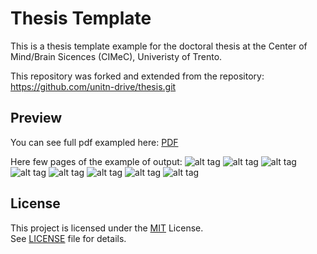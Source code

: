 # Thesis Template

This is a thesis template example for the doctoral thesis at the Center of Mind/Brain Sicences (CIMeC), Univeristy of Trento. 

This repository was forked and extended from the repository: https://github.com/unitn-drive/thesis.git

## Preview
You can see full pdf exampled here: [PDF](https://github.com/gamorosino/thesis_Template/blob/master/output_example.pdf)
 
 Here few pages of the example of output:
![alt tag](https://github.com/gamorosino/thesis_Template/blob/master/png/output-pag-1.png)
![alt tag](https://github.com/gamorosino/thesis_Template/blob/master/png/output-pag-2.png)
![alt tag](https://github.com/gamorosino/thesis_Template/blob/master/png/output-pag-3.png)
![alt tag](https://github.com/gamorosino/thesis_Template/blob/master/png/output-pag-4.png)
![alt tag](https://github.com/gamorosino/thesis_Template/blob/master/png/output-pag-5.png)
![alt tag](https://github.com/gamorosino/thesis_Template/blob/master/png/output-pag-6.png)
![alt tag](https://github.com/gamorosino/thesis_Template/blob/master/png/output-pag-7.png)
![alt tag](https://github.com/gamorosino/thesis_Template/blob/master/png/output-pag-8.png)


## License

This project is licensed under the [MIT](https://opensource.org/licenses/MIT) License. \
See [LICENSE](./LICENSE) file for details.

